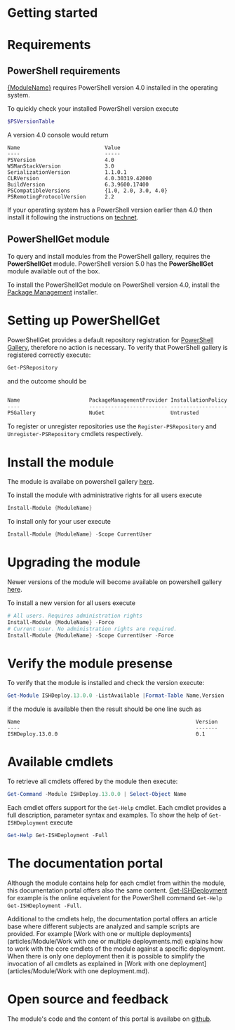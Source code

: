 # Getting started
 
# Requirements

## PowerShell requirements
[{ModuleName}](https://www.powershellgallery.com/packages/{ModuleName}/) requires PowerShell version 4.0 installed in the operating system.

To quickly check your installed PowerShell version execute
```powershell
$PSVersionTable
```

A version 4.0 console would return 
```
Name                           Value                                                                                   
----                           -----                                                                                   
PSVersion                      4.0                                                                                     
WSManStackVersion              3.0                                                                                     
SerializationVersion           1.1.0.1                                                                                 
CLRVersion                     4.0.30319.42000                                                                         
BuildVersion                   6.3.9600.17400                                                                          
PSCompatibleVersions           {1.0, 2.0, 3.0, 4.0}                                                                    
PSRemotingProtocolVersion      2.2                                                                                     
```

If your operating system has a PowerShell version earlier than 4.0 then install it following the instructions on [technet](http://social.technet.microsoft.com/wiki/contents/articles/21016.how-to-install-windows-powershell-4-0.aspx).


## PowerShellGet module

To query and install modules from the PowerShell gallery, requires the **PowerShellGet** module. PowerShell version 5.0 has the **PowerShellGet** module available out of the box.

To install the PowerShellGet module on PowerShell version 4.0, install the [Package Management](https://www.microsoft.com/en-us/download/details.aspx?id=51451) installer. 

# Setting up PowerShellGet

PowerShellGet provides a default repository registration for [PowerShell Gallery](https://powershellgallery.com/), therefore no action is necessary. 
To verify that PowerShell gallery is registered correctly execute:

```powershell
Get-PSRepository
```
and the outcome should be

```powershell

Name                      PackageManagementProvider InstallationPolicy   SourceLocation                                
----                      ------------------------- ------------------   --------------                                
PSGallery                 NuGet                     Untrusted            https://www.powershellgallery.com/api/v2/     
```

To register or unregister repositories use the `Register-PSRepository` and `Unregister-PSRepository` cmdlets respectively.

# Install the module

The module is availabe on powershell gallery [here](https://powershellgallery.com/packages/{ModuleName}/). 

To install the module with administrative rights for all users execute
```powershell
Install-Module {ModuleName}
```

To install only for your user execute
```powershell
Install-Module {ModuleName} -Scope CurrentUser
```

# Upgrading the module

Newer versions of the module will become available on powershell gallery [here](https://powershellgallery.com/packages/{ModuleName}/). 

To install a new version for all users execute
```powershell
# All users. Requires administration rights
Install-Module {ModuleName} -Force
# Current user. No administration rights are required.
Install-Module {ModuleName} -Scope CurrentUser -Force
```

# Verify the module presense
To verify that the module is installed and check the version execute:
```powershell
Get-Module ISHDeploy.13.0.0 -ListAvailable |Format-Table Name,Version
```

if the module is available then the result should be one line such as
```
Name                                                        Version
----                                                        -------
ISHDeploy.13.0.0                                            0.1
```

# Available cmdlets
To retrieve all cmdlets offered by the module then execute:
```powershell
Get-Command -Module ISHDeploy.13.0.0 | Select-Object Name
```

Each cmdlet offers support for the `Get-Help` cmdlet. Each cmdlet provides a full description, parameter syntax and examples. 
To show the help of `Get-ISHDeployment` execute 
```powershell
Get-Help Get-ISHDeployment -Full
``` 

# The documentation portal

Although the module contains help for each cmdlet from within the module, this documentation portal offers also the same content. 
[Get-ISHDeployment](commands\Get-ISHDeployment.md) for example is the online equivelent for the PowerShell command `Get-Help Get-ISHDeployment -Full`.

Additional to the cmdlets help, the documentation portal offers an article base where different subjects are analyzed and sample scripts are provided. 
For example [Work with one or multiple deployments](articles/Module/Work with one or multiple deployments.md) explains how to work with the core cmdlets of the module against a specific deployment. 
When there is only one deployment then it is possible to simplify the invocation of all cmdlets as explained in [Work with one deployment](articles/Module/Work with one deployment.md).

# Open source and feedback
The module's code and the content of this portal is availabe on [github](https://github.com/sdl/{ModuleName}/). 
